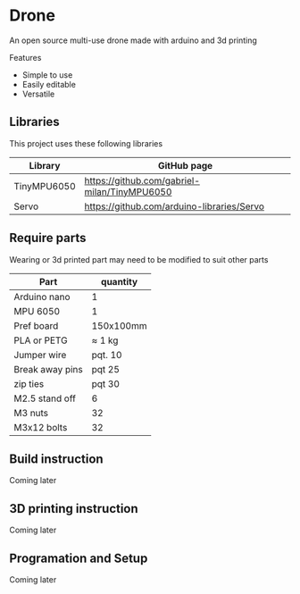 # Drone
An open source multi-use drone made with arduino and 3d printing

Features

- Simple to use
- Easily editable
- Versatile

## Libraries

This project uses these following libraries

| Library | GitHub page |
| ------------- | ------------- |
| TinyMPU6050 | https://github.com/gabriel-milan/TinyMPU6050 |
| Servo | https://github.com/arduino-libraries/Servo |

## Require parts
Wearing or 3d printed part may need to be modified to suit other parts

| Part | quantity |
| ------------- | ------------- |
| Arduino nano | 1 |
| MPU 6050 | 1 |
| Pref board | 150x100mm |
| PLA or PETG | ≈ 1 kg |
| Jumper wire | pqt. 10 |
| Break away pins | pqt 25|
| zip ties | pqt 30 |
| M2.5 stand off | 6 |
| M3 nuts | 32 |
| M3x12 bolts | 32 |

## Build instruction
Coming later

## 3D printing instruction 
Coming later

## Programation and Setup
Coming later
